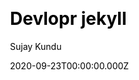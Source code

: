 ---
title: Devlopr jekyll
github: https://github.com/sujaykundu777/devlopr-jekyll
demo: https://devlopr.netlify.app
author: Sujay Kundu
date: 2020-09-23T00:00:00.000Z
ssg:
  - Jekyll
cms:
  - Forestry
  - NetlifyCMS
css:
  - Bootstrap
category:
  - Blog
  - Portfolio
  - Ecommerce
description: >-
  A Jekyll Theme built for Developers and Software Engineers, Dark Mode
  Supported
draft: true
publish_date: '2018-07-03T11:38:13Z'
update_date: '2022-12-12T07:33:08Z'
github_star: 558
github_fork: 809
---